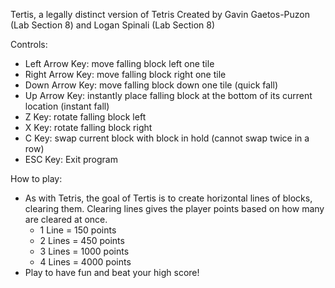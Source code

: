Tertis, a legally distinct version of Tetris
Created by Gavin Gaetos-Puzon (Lab Section 8) and Logan Spinali (Lab Section 8)

Controls:
- Left Arrow Key: move falling block left one tile
- Right Arrow Key: move falling block right one tile
- Down Arrow Key: move falling block down one tile (quick fall)
- Up Arrow Key: instantly place falling block at the bottom of its current location (instant fall)
- Z Key: rotate falling block left
- X Key: rotate falling block right
- C Key: swap current block with block in hold (cannot swap twice in a row)
- ESC Key: Exit program

How to play:
- As with Tetris, the goal of Tertis is to create horizontal lines of blocks, clearing them. Clearing lines gives the player points based on how many are cleared at once.
	- 1 Line = 150 points
	- 2 Lines = 450 points
	- 3 Lines = 1000 points
	- 4 Lines = 4000 points
- Play to have fun and beat your high score!